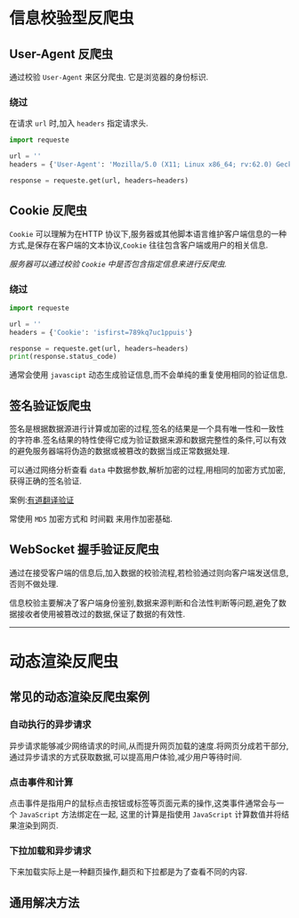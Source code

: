 # 信息校验型反爬虫

## User-Agent 反爬虫

通过校验 `User-Agent` 来区分爬虫. 它是浏览器的身份标识.

### 绕过

在请求 `url` 时,加入 `headers` 指定请求头.

```python
import requeste

url = ''
headers = {'User-Agent': 'Mozilla/5.0 (X11; Linux x86_64; rv:62.0) Gecko/20100202 Firefox/62.0'}

response = requeste.get(url, headers=headers)
```

## Cookie 反爬虫

`Cookie` 可以理解为在HTTP 协议下,服务器或其他脚本语言维护客户端信息的一种方式,是保存在客户端的文本协议,`Cookie` 往往包含客户端或用户的相关信息.

*服务器可以通过校验 `Cookie` 中是否包含指定信息来进行反爬虫.*

### 绕过

```python
import requeste

url = ''
headers = {'Cookie': 'isfirst=789kq7uc1ppuis'}

response = requeste.get(url, headers=headers)
print(response.status_code)
```

通常会使用 `javascipt` 动态生成验证信息,而不会单纯的重复使用相同的验证信息.

## 签名验证饭爬虫

签名是根据数据源进行计算或加密的过程,签名的结果是一个具有唯一性和一致性的字符串.签名结果的特性使得它成为验证数据来源和数据完整性的条件,可以有效的避免服务器端将伪造的数据或被篡改的数据当成正常数据处理.

可以通过网络分析查看 `data` 中数据参数,解析加密的过程,用相同的加密方式加密,获得正确的签名验证.

案例:[有道翻译验证](https://github.com/zlj-zz/python_/blob/master/anti-crawl_practice/youdao/youdao.py) 

常使用 `MD5` 加密方式和 时间戳 来用作加密基础.

## WebSocket 握手验证反爬虫

通过在接受客户端的信息后,加入数据的校验流程,若检验通过则向客户端发送信息,否则不做处理.

信息校验主要解决了客户端身份鉴别,数据来源判断和合法性判断等问题,避免了数据接收者使用被篡改过的数据,保证了数据的有效性.

---

# 动态渲染反爬虫

## 常见的动态渲染反爬虫案例

### 自动执行的异步请求

异步请求能够减少网络请求的时间,从而提升网页加载的速度.将网页分成若干部分,通过异步请求的方式获取数据,可以提高用户体验,减少用户等待时间.

### 点击事件和计算

点击事件是指用户的鼠标点击按钮或标签等页面元素的操作,这类事件通常会与一个 `JavaScript` 方法绑定在一起, 这里的计算是指使用 `JavaScript` 计算数值并将结果渲染到网页.

### 下拉加载和异步请求

下来加载实际上是一种翻页操作,翻页和下拉都是为了查看不同的内容.

## 通用解决方法


